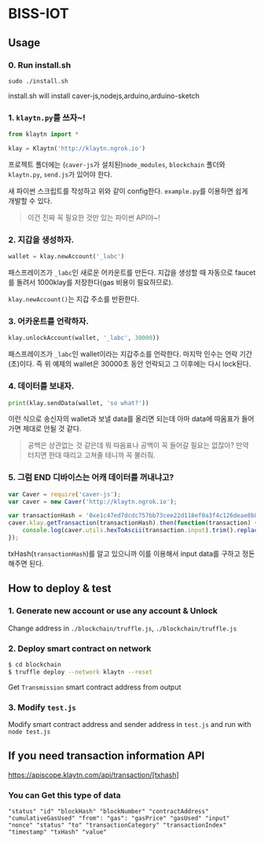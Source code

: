 # BISS-IOT

## Usage

### 0. Run install.sh
    sudo ./install.sh 
install.sh will install caver-js,nodejs,arduino,arduino-sketch 

### 1. `klaytn.py`를 쓰자~!
```python
from klaytn import *

klay = Klaytn('http://klaytn.ngrok.io')
```

프로젝트 폴더에는 (`caver-js`가 설치된)`node_modules`, `blockchain` 폴더와 `klaytn.py`, `send.js`가 있어야 한다.
 
새 파이썬 스크립트를 작성하고 위와 같이 config한다. `example.py`를 이용하면 쉽게 개발할 수 있다.

> 이건 진짜 꼭 필요한 것만 있는 파이썬 API야~!

### 2. 지갑을 생성하자.
```python
wallet = klay.newAccount('_labc')
```
패스프레이즈가 `_labc`인 새로운 어카운트를 만든다. 지갑을 생성할 때 자동으로 faucet를 돌려서 1000klay를 저장한다(gas 비용이 필요하므로).

`klay.newAccount()`는 지갑 주소를 반환한다.

### 3. 어카운트를 언락하자.
```python
klay.unlockAccount(wallet, '_labc', 30000))
```

패스프레이즈가 `_labc`인 wallet이라는 지갑주소를 언락한다. 마지막 인수는 언락 기간(초)이다. 즉 위 예제의 wallet은 30000초 동안 언락되고 그 이후에는 다시 lock된다.

### 4. 데이터를 보내자.
```python
print(klay.sendData(wallet, 'so what?'))
```

이런 식으로 송신자의 wallet과 보낼 data를 올리면 되는데 아마 data에 따옴표가 들어가면 제대로 안될 것 같다. 

> 공백은 상관없는 것 같은데 뭐 따옴표나 공백이 꼭 들어갈 필요는 없잖아? 만약 터지면 한대 때리고 고쳐줄 테니까 꼭 불러줘.

### 5. 그럼 END 디바이스는 어캐 데이터를 꺼내냐고?

```js
var Caver = require('caver-js');
var caver = new Caver('http://klaytn.ngrok.io');

var transactionHash = '0xe1c47ed7dcdc757bb73cee22d118ef0a3f4c126deae8b88b811a71d76f0704ba';
caver.klay.getTransaction(transactionHash).then(function(transaction) {
    console.log(caver.utils.hexToAscii(transaction.input).trim().replace('6FÐ!', ''));
});
```

txHash(`transactionHash`)를 알고 있으니까 이를 이용해서 input data를 구하고 정돈해주면 된다.

## How to deploy & test

### 1. Generate new account or use any account & Unlock
Change address in `./blockchain/truffle.js`, `./blockchain/truffle.js`

### 2. Deploy smart contract on network

```bash
$ cd blockchain
$ truffle deploy --network klaytn --reset
```

Get `Transmission` smart contract address from output

### 3. Modify `test.js`
Modify smart contract address and sender address in `test.js` and run with `node test.js`



## If you need transaction information API

https://apiscope.klaytn.com/api/transaction/[txhash]

### You can Get this type of data
```
"status" "id" "blockHash" "blockNumber" "contractAddress" "cumulativeGasUsed" "from": "gas": "gasPrice" "gasUsed" "input"
"nonce" "status" "to" "transactionCategory" "transactionIndex" "timestamp" "txHash" "value"
```

